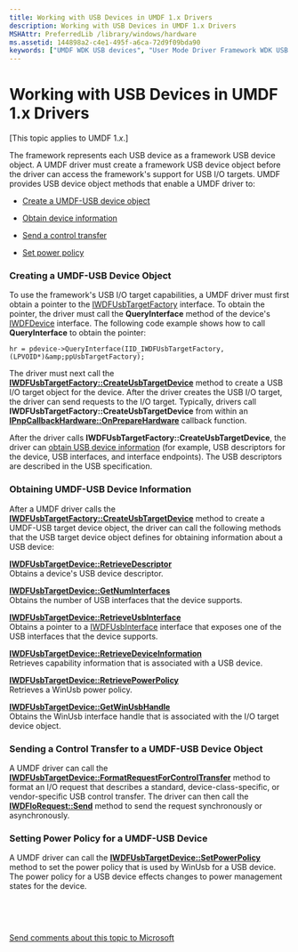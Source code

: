```yaml
---
title: Working with USB Devices in UMDF 1.x Drivers
description: Working with USB Devices in UMDF 1.x Drivers
MSHAttr: PreferredLib /library/windows/hardware
ms.assetid: 144898a2-c4e1-495f-a6ca-72d9f09bda90
keywords: ["UMDF WDK USB devices", "User Mode Driver Framework WDK USB devices", "user mode drivers WDK UMDF USB devices", "USB devices WDK UMDF"]
---
```


# Working with USB Devices in UMDF 1.x Drivers


\[This topic applies to UMDF 1.*x*.\]

The framework represents each USB device as a framework USB device object. A UMDF driver must create a framework USB device object before the driver can access the framework's support for USB I/O targets. UMDF provides USB device object methods that enable a UMDF driver to:

-   [Create a UMDF-USB device object](#creating-a-umdf-usb-device-object)

-   [Obtain device information](#obtaining-umdf-usb-device-information)

-   [Send a control transfer](#send-a-control-transfer-to-a-umdf-usb-device-object)

-   [Set power policy](#set-power-policy-for-a-umdf-usb-device-object)

### Creating a UMDF-USB Device Object

To use the framework's USB I/O target capabilities, a UMDF driver must first obtain a pointer to the [IWDFUsbTargetFactory](https://msdn.microsoft.com/library/windows/hardware/ff560387) interface. To obtain the pointer, the driver must call the **QueryInterface** method of the device's [IWDFDevice](https://msdn.microsoft.com/library/windows/hardware/ff556917) interface. The following code example shows how to call **QueryInterface** to obtain the pointer:

```
hr = pdevice->QueryInterface(IID_IWDFUsbTargetFactory, (LPVOID*)&amp;ppUsbTargetFactory);
```

The driver must next call the [**IWDFUsbTargetFactory::CreateUsbTargetDevice**](https://msdn.microsoft.com/library/windows/hardware/ff560390) method to create a USB I/O target object for the device. After the driver creates the USB I/O target, the driver can send requests to the I/O target. Typically, drivers call **IWDFUsbTargetFactory::CreateUsbTargetDevice** from within an [**IPnpCallbackHardware::OnPrepareHardware**](https://msdn.microsoft.com/library/windows/hardware/ff556766) callback function.

After the driver calls **IWDFUsbTargetFactory::CreateUsbTargetDevice**, the driver can [obtain USB device information](https://msdn.microsoft.com/library/windows/hardware/ff561472#obtaining-umdf-usb-device-information) (for example, USB descriptors for the device, USB interfaces, and interface endpoints). The USB descriptors are described in the USB specification.

### Obtaining UMDF-USB Device Information

After a UMDF driver calls the [**IWDFUsbTargetFactory::CreateUsbTargetDevice**](https://msdn.microsoft.com/library/windows/hardware/ff560390) method to create a UMDF-USB target device object, the driver can call the following methods that the USB target device object defines for obtaining information about a USB device:

<a href="" id="iwdfusbtargetdevice--retrievedescriptor"></a>[**IWDFUsbTargetDevice::RetrieveDescriptor**](https://msdn.microsoft.com/library/windows/hardware/ff560374)  
Obtains a device's USB device descriptor.

<a href="" id="iwdfusbtargetdevice--getnuminterfaces"></a>[**IWDFUsbTargetDevice::GetNumInterfaces**](https://msdn.microsoft.com/library/windows/hardware/ff560366)  
Obtains the number of USB interfaces that the device supports.

<a href="" id="iwdfusbtargetdevice--retrieveusbinterface"></a>[**IWDFUsbTargetDevice::RetrieveUsbInterface**](https://msdn.microsoft.com/library/windows/hardware/ff560381)  
Obtains a pointer to a [IWDFUsbInterface](https://msdn.microsoft.com/library/windows/hardware/ff560312) interface that exposes one of the USB interfaces that the device supports.

<a href="" id="iwdfusbtargetdevice--retrievedeviceinformation"></a>[**IWDFUsbTargetDevice::RetrieveDeviceInformation**](https://msdn.microsoft.com/library/windows/hardware/ff560377)  
Retrieves capability information that is associated with a USB device.

<a href="" id="iwdfusbtargetdevice--retrievepowerpolicy"></a>[**IWDFUsbTargetDevice::RetrievePowerPolicy**](https://msdn.microsoft.com/library/windows/hardware/ff560379)  
Retrieves a WinUsb power policy.

<a href="" id="iwdfusbtargetdevice--getwinusbhandle"></a>[**IWDFUsbTargetDevice::GetWinUsbHandle**](https://msdn.microsoft.com/library/windows/hardware/ff560369)  
Obtains the WinUsb interface handle that is associated with the I/O target device object.

### <a href="" id="send-a-control-transfer-to-a-umdf-usb-device-object"></a>Sending a Control Transfer to a UMDF-USB Device Object

A UMDF driver can call the [**IWDFUsbTargetDevice::FormatRequestForControlTransfer**](https://msdn.microsoft.com/library/windows/hardware/ff560363) method to format an I/O request that describes a standard, device-class-specific, or vendor-specific USB control transfer. The driver can then call the [**IWDFIoRequest::Send**](https://msdn.microsoft.com/library/windows/hardware/ff559149) method to send the request synchronously or asynchronously.

### <a href="" id="set-power-policy-for-a-umdf-usb-device-object"></a>Setting Power Policy for a UMDF-USB Device

A UMDF driver can call the [**IWDFUsbTargetDevice::SetPowerPolicy**](https://msdn.microsoft.com/library/windows/hardware/ff560385) method to set the power policy that is used by WinUsb for a USB device. The power policy for a USB device effects changes to power management states for the device.

 

 

[Send comments about this topic to Microsoft](mailto:wsddocfb@microsoft.com?subject=Documentation%20feedback%20%5Bwdf\wdf%5D:%20Working%20with%20USB%20Devices%20in%20UMDF%201.x%20Drivers%20%20RELEASE:%20%283/15/2016%29&body=%0A%0APRIVACY%20STATEMENT%0A%0AWe%20use%20your%20feedback%20to%20improve%20the%20documentation.%20We%20don't%20use%20your%20email%20address%20for%20any%20other%20purpose,%20and%20we'll%20remove%20your%20email%20address%20from%20our%20system%20after%20the%20issue%20that%20you're%20reporting%20is%20fixed.%20While%20we're%20working%20to%20fix%20this%20issue,%20we%20might%20send%20you%20an%20email%20message%20to%20ask%20for%20more%20info.%20Later,%20we%20might%20also%20send%20you%20an%20email%20message%20to%20let%20you%20know%20that%20we've%20addressed%20your%20feedback.%0A%0AFor%20more%20info%20about%20Microsoft's%20privacy%20policy,%20see%20http://privacy.microsoft.com/default.aspx. "Send comments about this topic to Microsoft")




